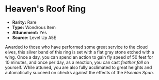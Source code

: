 
# Heaven's Roof Ring

* **Rarity:** Rare
* **Type:** Wondrous Item
* **Attunement:** Yes
* **Source:** Level Up A5E


Awarded to those who have performed some great service to the cloud elves, this silver band of this ring is set with a flat gray stone etched with a wing. Once a day, you can spend an action to gain fly speed of 50 feet for 10 minutes, and once per day, as a reaction, you can cast _feather fall_  on yourself. While attuned, you are also fully acclimated to great heights and automatically succeed on checks against the effects of the _Elsenian Span_.
